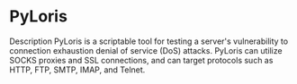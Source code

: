# PyLoris
Description
PyLoris is a scriptable tool for testing a server's vulnerability to connection exhaustion denial of service (DoS) attacks. PyLoris can utilize SOCKS proxies and SSL connections, and can target protocols such as HTTP, FTP, SMTP, IMAP, and Telnet.
